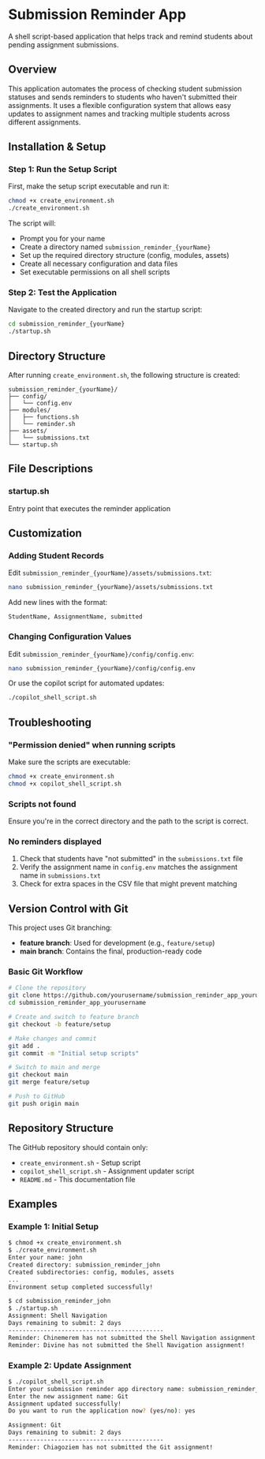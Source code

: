 # Submission Reminder App

A shell script-based application that helps track and remind students about pending assignment submissions.

## Overview

This application automates the process of checking student submission statuses and sends reminders to students who haven't submitted their assignments. It uses a flexible configuration system that allows easy updates to assignment names and tracking multiple students across different assignments.

## Installation & Setup

### Step 1: Run the Setup Script

First, make the setup script executable and run it:

```bash
chmod +x create_environment.sh
./create_environment.sh
```

The script will:
- Prompt you for your name
- Create a directory named `submission_reminder_{yourName}`
- Set up the required directory structure (config, modules, assets)
- Create all necessary configuration and data files
- Set executable permissions on all shell scripts

### Step 2: Test the Application

Navigate to the created directory and run the startup script:

```bash
cd submission_reminder_{yourName}
./startup.sh
```
## Directory Structure

After running `create_environment.sh`, the following structure is created:

```
submission_reminder_{yourName}/
├── config/
│   └── config.env           
├── modules/
│   ├── functions.sh         
│   └── reminder.sh          
├── assets/
│   └── submissions.txt      
└── startup.sh              
```

## File Descriptions

### startup.sh
Entry point that executes the reminder application


## Customization

### Adding Student Records

Edit `submission_reminder_{yourName}/assets/submissions.txt`:

```bash
nano submission_reminder_{yourName}/assets/submissions.txt
```

Add new lines with the format:
```
StudentName, AssignmentName, submitted
```

### Changing Configuration Values

Edit `submission_reminder_{yourName}/config/config.env`:

```bash
nano submission_reminder_{yourName}/config/config.env
```

Or use the copilot script for automated updates:

```bash
./copilot_shell_script.sh
```

## Troubleshooting

### "Permission denied" when running scripts
Make sure the scripts are executable:
```bash
chmod +x create_environment.sh
chmod +x copilot_shell_script.sh
```

### Scripts not found
Ensure you're in the correct directory and the path to the script is correct.

### No reminders displayed
1. Check that students have "not submitted" in the `submissions.txt` file
2. Verify the assignment name in `config.env` matches the assignment name in `submissions.txt`
3. Check for extra spaces in the CSV file that might prevent matching

## Version Control with Git

This project uses Git branching:
- **feature branch**: Used for development (e.g., `feature/setup`)
- **main branch**: Contains the final, production-ready code

### Basic Git Workflow

```bash
# Clone the repository
git clone https://github.com/yourusername/submission_reminder_app_yourusername.git
cd submission_reminder_app_yourusername

# Create and switch to feature branch
git checkout -b feature/setup

# Make changes and commit
git add .
git commit -m "Initial setup scripts"

# Switch to main and merge
git checkout main
git merge feature/setup

# Push to GitHub
git push origin main
```

## Repository Structure

The GitHub repository should contain only:
- `create_environment.sh` - Setup script
- `copilot_shell_script.sh` - Assignment updater script
- `README.md` - This documentation file

## Examples

### Example 1: Initial Setup

```bash
$ chmod +x create_environment.sh
$ ./create_environment.sh
Enter your name: john
Created directory: submission_reminder_john
Created subdirectories: config, modules, assets
...
Environment setup completed successfully!

$ cd submission_reminder_john
$ ./startup.sh
Assignment: Shell Navigation
Days remaining to submit: 2 days
--------------------------------------------
Reminder: Chinemerem has not submitted the Shell Navigation assignment!
Reminder: Divine has not submitted the Shell Navigation assignment!
```

### Example 2: Update Assignment

```bash
$ ./copilot_shell_script.sh
Enter your submission reminder app directory name: submission_reminder_john
Enter the new assignment name: Git
Assignment updated successfully!
Do you want to run the application now? (yes/no): yes

Assignment: Git
Days remaining to submit: 2 days
--------------------------------------------
Reminder: Chiagoziem has not submitted the Git assignment!
```

